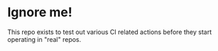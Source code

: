 # Ignore me!

This repo exists to test out various CI related actions before they start operating in "real" repos.

<!--

ponylang/action-testing@0.15.7

-->
